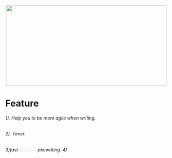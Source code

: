 <div id="hola" align="center">
 
<img src="https://i.pinimg.com/originals/cf/51/ad/cf51ad748537f4ea6899ab44388ad110.gif" width="500" height="250">
</div>
<!DOCTYPE html>
<html lang="en">
<!DOCTYPE html>
<html lang="en">
<!DOCTYPE html>
<html lang="en">

<body>
<h1>Feature</h1>    
<h6>
    1). Help you to be more agile when writing.  
</h6>
<h6>
    2). Timer.    
</h6>
<h6>
    3)fast---- -----pkowriting.
    4)
</h6>
</body>
</html>
